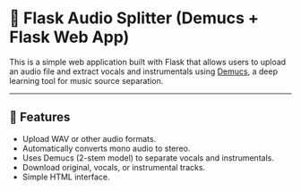# 🎵 Flask Audio Splitter (Demucs + Flask Web App)

This is a simple web application built with Flask that allows users to upload an audio file and extract vocals and instrumentals using [Demucs](https://github.com/facebookresearch/demucs), a deep learning tool for music source separation.

---

## 🚀 Features

- Upload WAV or other audio formats.
- Automatically converts mono audio to stereo.
- Uses Demucs (2-stem model) to separate vocals and instrumentals.
- Download original, vocals, or instrumental tracks.
- Simple HTML interface.
